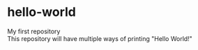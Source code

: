 # hello-world
My first repository<br>
This repository will have multiple ways of printing "Hello World!"
